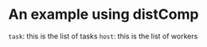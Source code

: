 # An example using distComp

`task`: this is the list of tasks 
`host`: this is the list of workers



